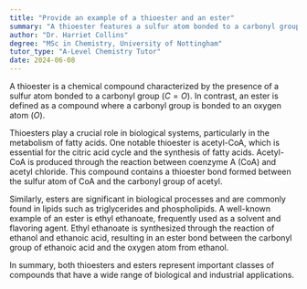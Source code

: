 ```yaml
---
title: "Provide an example of a thioester and an ester"
summary: "A thioester features a sulfur atom bonded to a carbonyl group, whereas an ester has a carbonyl group bonded to an oxygen atom, highlighting their structural differences."
author: "Dr. Harriet Collins"
degree: "MSc in Chemistry, University of Nottingham"
tutor_type: "A-Level Chemistry Tutor"
date: 2024-06-08
---
```


A thioester is a chemical compound characterized by the presence of a sulfur atom bonded to a carbonyl group ($C=O$). In contrast, an ester is defined as a compound where a carbonyl group is bonded to an oxygen atom ($O$).

Thioesters play a crucial role in biological systems, particularly in the metabolism of fatty acids. One notable thioester is acetyl-CoA, which is essential for the citric acid cycle and the synthesis of fatty acids. Acetyl-CoA is produced through the reaction between coenzyme A (CoA) and acetyl chloride. This compound contains a thioester bond formed between the sulfur atom of CoA and the carbonyl group of acetyl.

Similarly, esters are significant in biological processes and are commonly found in lipids such as triglycerides and phospholipids. A well-known example of an ester is ethyl ethanoate, frequently used as a solvent and flavoring agent. Ethyl ethanoate is synthesized through the reaction of ethanol and ethanoic acid, resulting in an ester bond between the carbonyl group of ethanoic acid and the oxygen atom from ethanol.

In summary, both thioesters and esters represent important classes of compounds that have a wide range of biological and industrial applications.
    